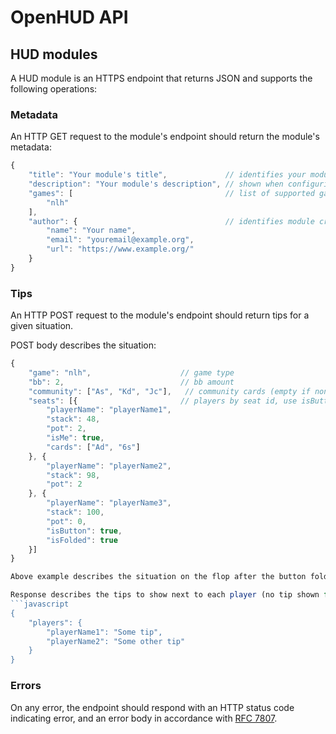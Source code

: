# OpenHUD API

## HUD modules
A HUD module is an HTTPS endpoint that returns JSON and supports the following operations:

### Metadata
An HTTP GET request to the module's endpoint should return the module's metadata:

```javascript
{
    "title": "Your module's title",             // identifies your module in HUD tips
    "description": "Your module's description", // shown when configuring your module
    "games": [                                  // list of supported games
        "nlh"
    ],
    "author": {                                 // identifies module creator, email & URL are optional
        "name": "Your name",
        "email": "youremail@example.org",
        "url": "https://www.example.org/"
    }
}
```

### Tips
An HTTP POST request to the module's endpoint should return tips for a given situation.

POST body describes the situation:
```javascript
{
    "game": "nlh",                    // game type
    "bb": 2,                          // bb amount
    "community": ["As", "Kd", "Jc"],   // community cards (empty if none yet)
    "seats": [{                       // players by seat id, use isButton for positions
        "playerName": "playerName1",
        "stack": 48,
        "pot": 2,
        "isMe": true,
        "cards": ["Ad", "6s"]
    }, {
        "playerName": "playerName2",
        "stack": 98,
        "pot": 2
    }, {
        "playerName": "playerName3",
        "stack": 100,
        "pot": 0,
        "isButton": true,
        "isFolded": true
    }]
}

Above example describes the situation on the flop after the button folded pre-flop, hero called in SB and BB checked.

Response describes the tips to show next to each player (no tip shown for omitted players):
```javascript
{
    "players": {
        "playerName1": "Some tip",
        "playerName2": "Some other tip"
    }
}
```

### Errors
On any error, the endpoint should respond with an HTTP status code indicating error, and an error body in accordance with [RFC 7807](https://tools.ietf.org/html/rfc7807).

